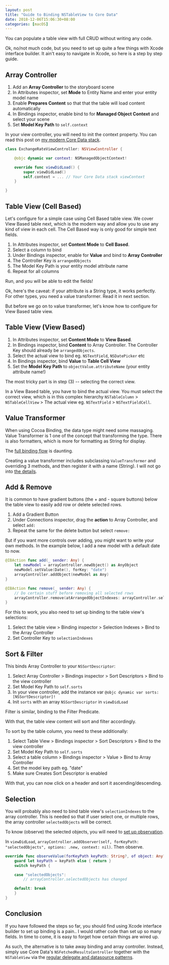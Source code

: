 ```yaml
---
layout: post
title: "Guide to Binding NSTableView to Core Data"
date: 2018-12-06T15:06:30+08:00
categories: [macOS]
---
```


You can populate a table view with full CRUD without writing any code.

Ok, no/not much code, but you need to set up quite a few things with Xcode interface builder. It ain't easy to navigate in Xcode, so here is a step by step guide.

## Array Controller

1. Add an **Array Controller** to the storyboard scene
2. In Attributes inspector, set **Mode** to Entity Name and enter your entity model name
3. Enable **Prepares Content** so that that the table will load content automatically
4. In Bindings inspector, enable bind to for **Managed Object Context** and select your scene
5. Set **Model Key Path** to `self.context`

In your view controller, you will need to init the context property. You can read this post on [my modern Core Data stack](/2018/09/01/modern-guide-to-core-data-2018/).

```swift
class ExchangeRateViewController: NSViewController {

    @objc dynamic var context: NSManagedObjectContext!

    override func viewDidLoad() {
        super.viewDidLoad()
        self.context = ... // Your Core Data stack viewContext
    }

}
```

## Table View (Cell Based)

Let's configure for a simple case using Cell Based table view. We cover View Based table next, which is the modern way and allow you to use any kind of view in each cell. The Cell Based way is only good for simple text fields.

1. In Attributes inspector, set **Content Mode** to **Cell Based**.
2. Select a column to bind
3. Under Bindings inspector, enable for **Value** and bind to **Array Controller**
4. The Controller Key is `arrangedObjects`
5. The Model Key Path is your entity model attribute name
6. Repeat for all columns

Run, and you will be able to edit the fields!

Ok, here's the caveat: if your attribute is a String type, it works perfectly. For other types, you need a value transformer. Read it in next section.

But before we go on to value transformer, let's know how to configure for View Based table view.

## Table View (View Based)

1. In Attributes inspector, set **Content Mode** to **View Based**.
2. In Bindings inspector, bind **Content** to Array Controller. The Controller Key should already be `arrangedObjects`.
3. Select the actual view to bind eg. `NSTextField`, `NSDatePicker` etc
4. In Bindings inspector, bind **Value** to **Table Cell View**
5. Set the **Model Key Path** to `objectValue.attributeName` (your entity attribute name!)

The most tricky part is in step (3) -- selecting the correct view.

In a View Based table, you have to bind the actual view. You must select the correct view, which is in this complex hierarchy `NSTableColumn` > `NSTableCellView` > The actual view eg. `NSTextField` > `NSTextFieldCell`.

## Value Transformer

When using Cocoa Binding, the data type might need some massaging. Value Transformer is 1 one of the concept that transforming the type. There is also formatters, which is more for formatting as String for display.

The [full binding flow](https://developer.apple.com/library/archive/documentation/Cocoa/Conceptual/CocoaBindings/Concepts/MessageFlow.html) is daunting.

Creating a value transformer includes subclassing `ValueTransformer` and overriding 3 methods, and then register it with a name (String). I will not go into [the details](https://nshipster.com/valuetransformer/).

## Add & Remove

It is common to have gradient buttons (the + and - square buttons) below the table view to easily add row or delete selected rows.

1. Add a Gradient Button
2. Under Connections inspector, drag the **action** to Array Controller, and select `add:`
3. Repeat the same for the delete button but select `remove:`

But if you want more controls over adding, you might want to write your own methods. In the example below, I add a new model with a default date to now.

```swift
@IBAction func add(_ sender: Any) {
    let newModel = arrayController.newObject() as AnyObject
    newModel.setValue(Date(), forKey: "date")
    arrayController.addObject(newModel as Any)
}

@IBAction func remove(_ sender: Any) {
    // Do certain stuff before removing all selected rows
    arrayController.remove(atArrangedObjectIndexes: arrayController.selectionIndexes)
}
```

For this to work, you also need to set up binding to the table view's selections:

1. Select the table view > Binding inspector > Selection Indexes > Bind to the Array Controller
2. Set Controller Key to `selectionIndexes`

## Sort & Filter

This binds Array Controller to your `NSSortDescriptor`:

1. Select Array Controller > Bindings inspector > Sort Descriptors > Bind to the view controller
2. Set Model Key Path to `self.sorts`
3. In your view controller, add the instance var `@objc dynamic var sorts: [NSSortDescriptor]!`
4. Init `sorts` with an array `NSSortDescriptor` in `viewDidLoad`

Filter is similar, binding to the Filter Predicate.

With that, the table view content will sort and filter accordingly.

To sort by the table column, you need to these additionally:

1. Select Table View > Bindings inspector > Sort Descriptors > Bind to the view controller
2. Set Model Key Path to `self.sorts`
3. Select a table column > Bindings inspector > Value > Bind to Array Controller
4. Set the model key path eg. "date"
5. Make sure Creates Sort Descriptor is enabled

With that, you can now click on a header and sort it ascending/descending.

## Selection

You will probably also need to bind table view's `selectionIndexes` to the array controller. This is needed so that if user select one, or multiple rows, the array controller `selectedObjects` will be correct.

To know (observe) the selected objects, you will need to [set up observation](https://stackoverflow.com/a/54742672/242682).

In `viewDidLoad`, `arrayController.addObserver(self, forKeyPath: "selectedObjects", options: .new, context: nil)`. Then observe.

```swift
override func observeValue(forKeyPath keyPath: String?, of object: Any?, change: [NSKeyValueChangeKey : Any]?, context: UnsafeMutableRawPointer?) {
    guard let keyPath = keyPath else { return }
    switch keyPath {

    case "selectedObjects":
        // arrayController.selectedObjects has changed

    default: break
    }
}
```

## Conclusion

If you have followed the steps so far, you should find using Xcode interface builder to set up binding is a pain.. I would rather code than set up so many fields. In time to come, it is easy to forget how certain things are wired up.

As such, the alternative is to take away binding and array controller. Instead, simply use Core Data's `NSFetchedResultsController` together with the `NSTableView` via the [regular delegate and datasource patterns](/2018/11/16/guide-to-nsfetchedresultscontroller-with-nstableview-macos/).
